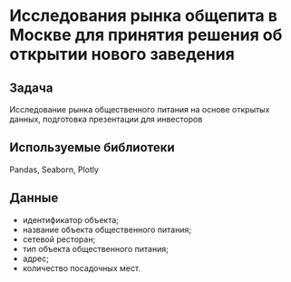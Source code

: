 # Исследования рынка общепита в Москве для принятия решения об открытии нового заведения


## Задача 
Исследование рынка общественного питания на основе открытых данных, подготовка презентации для инвесторов

## Используемые библиотеки
Pandas, Seaborn, Plotly

## Данные 
- идентификатор объекта;
- название объекта общественного питания;
- сетевой ресторан;
- тип объекта общественного питания;
- адрес;
- количество посадочных мест.

